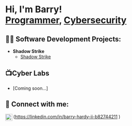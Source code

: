 <h1>Hi, I'm Barry! <br/><a href="https://github.com/Kingbarry121">Programmer</a>, <a href="linkedin.com/in/barry-hardy-ii-b82744211/">Cybersecurity</a>

<h2>👨‍💻 Software Development Projects:</h2>

- <b>Shadow Strike</b>
  - [Shadow Strike](https://github.com/Kingbarry121/Shadow-strike)

 
<h2>📺Cyber Labs</h2>

- [Coming soon...]

<h2> 🤳 Connect with me:</h2>


<img align="left" alt="JoshMadakor | LinkedIn" width="22px" src="https://cdn.jsdelivr.net/npm/simple-icons@v3/icons/linkedin.svg" />  (https://linkedin.com/in/barry-hardy-ii-b82744211
)


